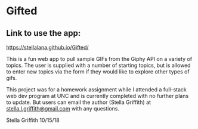 # Gifted

## Link to use the app:
https://stellalana.github.io/Gifted/

This is a fun web app to pull sample GIFs from the Giphy API on a variety of topics. The user is supplied with a number of starting topics, but is allowed to enter new topics via the form if they would like to explore other types of gifs.

This project was for a homework assignment while I attended a full-stack web dev program at UNC and is currently completed with no further plans to update. But users can email the author (Stella Griffith) at stella.l.griffith@gmail.com with any questions.

Stella Griffith
10/15/18
